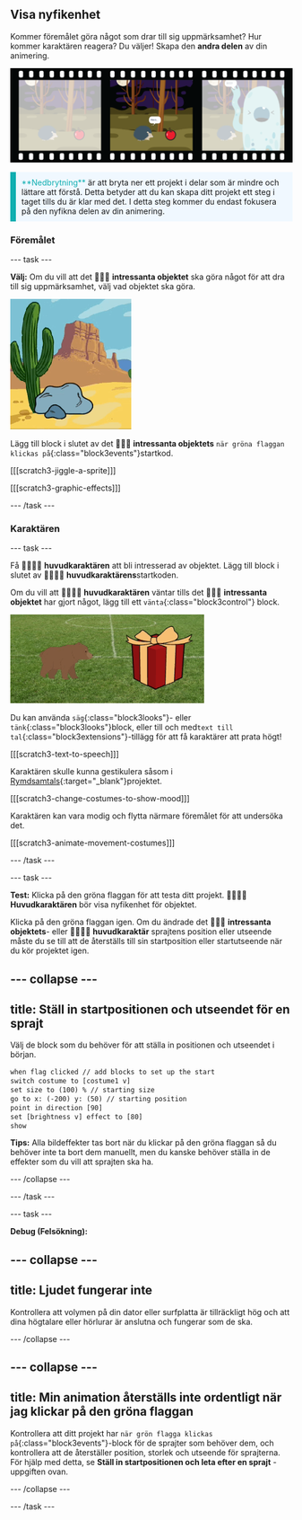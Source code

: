 ## Visa nyfikenhet

Kommer föremålet göra något som drar till sig uppmärksamhet? Hur kommer karaktären reagera? Du väljer! Skapa den **andra delen** av din animering.

![En filmremsa med 3 bilder. Den andra bilden är markerad. Bilden visar en scene med en karaktär som tänker "hmmmmmm" och kollar på ett underligt föremål.](images/curiosity.png)

<p style="border-left: solid; border-width:10px; border-color: #0faeb0; background-color: aliceblue; padding: 10px;">
  <span style="color: #0faeb0">**Nedbrytning**</span> är att bryta ner ett projekt i delar som är mindre och lättare att förstå. Detta betyder att du kan skapa ditt projekt ett steg i taget tills du är klar med det. I detta steg kommer du endast fokusera på den nyfikna delen av din animering.
</p>

### Föremålet

--- task ---

**Välj:** Om du vill att det 🎂🎾🎁 **intressanta objektet** ska göra något för att dra till sig uppmärksamhet, välj vad objektet ska göra.

![En ökenbakgrund med en sten som vickar fram och tillbaka.](images/jiggle.gif)

Lägg till block i slutet av det 🎂🎾🎁 **intressanta objektets** `när gröna flaggan klickas på`{:class="block3events"}startkod.

[[[scratch3-jiggle-a-sprite]]]

[[[scratch3-graphic-effects]]]

--- /task ---

### Karaktären

--- task ---

Få 🐙👩‍🦼🦖 **huvudkaraktären** att bli intresserad av objektet. Lägg till block i slutet av 🐙👩‍🦼🦖 **huvudkaraktärens**startkoden.

Om du vill att 🐙👩‍🦼🦖 **huvudkaraktären** väntar tills det 🎂🎾🎁 **intressanta objektet** har gjort något, lägg till ett `vänta`{:class="block3control"} block.

![En ökenbakgrund med en sten som vickar fram och tillbaka.](images/bear.gif)

Du kan använda `säg`{:class="block3looks"}- eller `tänk`{:class="block3looks"}block, eller till och med`text till tal`{:class="block3extensions"}-tillägg för att få karaktärer att prata högt!

[[[scratch3-text-to-speech]]]

Karaktären skulle kunna gestikulera såsom i [Rymdsamtals](https://projects.raspberrypi.org/en/projects/space-talk){:target="_blank"}projektet.

[[[scratch3-change-costumes-to-show-mood]]]

Karaktären kan vara modig och flytta närmare föremålet för att undersöka det.

[[[scratch3-animate-movement-costumes]]]

--- /task ---

--- task ---

**Test:** Klicka på den gröna flaggan för att testa ditt projekt. 🐙👩‍🦼🦖 **Huvudkaraktären** bör visa nyfikenhet för objektet.

Klicka på den gröna flaggan igen. Om du ändrade det 🎂🎾🎁 **intressanta objektets**- eller 🐙👩‍🦼🦖 **huvudkaraktär** sprajtens position eller utseende måste du se till att de återställs till sin startposition eller startutseende när du kör projektet igen.

--- collapse ---
---
title: Ställ in startpositionen och utseendet för en sprajt
---

Välj de block som du behöver för att ställa in positionen och utseendet i början.

```blocks3
when flag clicked // add blocks to set up the start 
switch costume to [costume1 v]
set size to (100) % // starting size
go to x: (-200) y: (50) // starting position
point in direction [90]
set [brightness v] effect to [80]
show
```

**Tips:** Alla bildeffekter tas bort när du klickar på den gröna flaggan så du behöver inte ta bort dem manuellt, men du kanske behöver ställa in de effekter som du vill att sprajten ska ha.

--- /collapse ---

--- /task ---

--- task ---

**Debug (Felsökning):**

--- collapse ---
---
title: Ljudet fungerar inte
---

Kontrollera att volymen på din dator eller surfplatta är tillräckligt hög och att dina högtalare eller hörlurar är anslutna och fungerar som de ska.

--- /collapse ---

--- collapse ---
---
title: Min animation återställs inte ordentligt när jag klickar på den gröna flaggan
---

Kontrollera att ditt projekt har `när grön flagga klickas på`{:class="block3events"}-block för de sprajter som behöver dem, och kontrollera att de återställer position, storlek och utseende för sprajterna. För hjälp med detta, se **Ställ in startpositionen och leta efter en sprajt** -uppgiften ovan.

--- /collapse ---

--- /task ---

